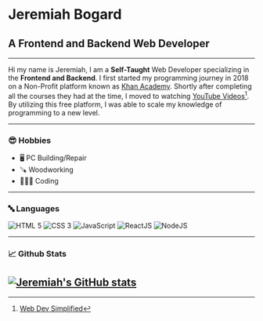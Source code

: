 # Jeremiah Bogard

## A Frontend and Backend Web Developer

---

Hi my name is Jeremiah, I am a **Self-Taught** Web Developer specializing in the **Frontend and Backend**. I first started my programming journey in 2018 on a Non-Profit platform known as [Khan Academy](https://khanacademy.org). Shortly after completing all the courses they had at the time, I moved to watching [YouTube Videos](https://youtube.com/@WebDevSimplified)[^1]. By utilizing this free platform, I was able to scale my knowledge of programming to a new level.

[^1]: [Web Dev Simplified](https://github.com/WebDevSimplified)

---

### 😎 Hobbies

-   🖥️ PC Building/Repair
-   🪚 Woodworking
-   👨🏼‍💻 Coding

---

### 🔤 Languages

![HTML 5](https://cdn-icons-png.flaticon.com/512/919/919827.png)
![CSS 3](https://cdn-icons-png.flaticon.com/512/919/919826.png)
![JavaScript](https://cdn-icons-png.flaticon.com/512/5968/5968292.png)
![ReactJS](https://upload.wikimedia.org/wikipedia/commons/thumb/a/a7/React-icon.svg/2300px-React-icon.svg.png)
![NodeJS](https://upload.wikimedia.org/wikipedia/commons/thumb/d/d9/Node.js_logo.svg/1200px-Node.js_logo.svg.png)

---

### 📈 Github Stats

## [![Jeremiah's GitHub stats](https://github-readme-stats.vercel.app/api?username=jeremiah-bogard)](https://github.com/anuraghazra/github-readme-stats)
